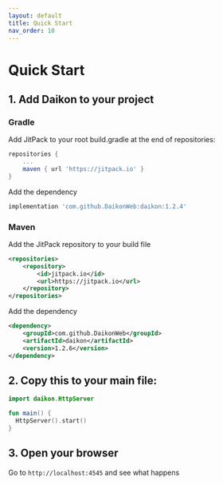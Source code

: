 ```yaml
---
layout: default
title: Quick Start
nav_order: 10
---
```


# Quick Start

## 1. Add Daikon to your project

### Gradle

Add JitPack to your root build.gradle at the end of repositories:

```groovy
repositories {
    ...
    maven { url 'https://jitpack.io' }
}
```

Add the dependency

```groovy
implementation 'com.github.DaikonWeb:daikon:1.2.4'
```

### Maven

Add the JitPack repository to your build file
```xml
<repositories>
    <repository>
        <id>jitpack.io</id>
        <url>https://jitpack.io</url>
    </repository>
</repositories>
```

Add the dependency

```xml
<dependency>
    <groupId>com.github.DaikonWeb</groupId>
    <artifactId>daikon</artifactId>
    <version>1.2.6</version>
</dependency>
```

## 2. Copy this to your main file:

```kotlin
import daikon.HttpServer

fun main() {
  HttpServer().start()
}
```

## 3. Open your browser
Go to `http://localhost:4545` and see what happens

